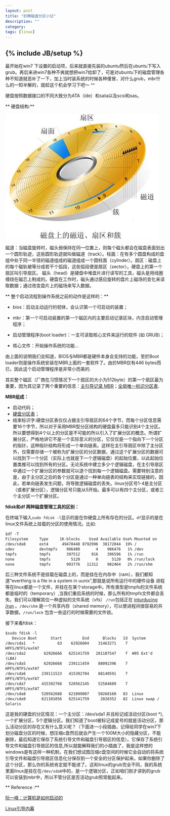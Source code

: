 ```yaml
---
layout: post
title: "折腾磁盘分区小记"
description: ""
category: 
tags: [linux]
---
```

{% include JB/setup %}
---
最开始在win7 下设置的启动项，后来就直接先装的ubuntu然后在ubuntu下写入grub。再后来进win7各种不爽就想把win7给卸了，可是对ubuntu下的磁盘管理各种不知道就恶补了一下，加上当时装系统的时候各种傻冒，对什么grub，mbr什么的一知半解的，就趁这个机会学习下吧～ ^^

硬盘按照数据接口的不同大致分为ATA（ide）和sata以及scsi和sas。

** 硬盘结构:**

  <img src="/images/yingpan.jpg"/>


磁道：当磁盘旋转时，磁头弱保持在同一位置上，则每个磁头都会在磁盘表面划出一个圆形轨迹，这些圆形轨迹就叫做磁道（track）。柱面：在有多个圆盘构成的盘组中处于同一半径的磁道组成的磁道组成一个圆柱面（cylinder）。扇区：磁盘上的每个磁轨被等分成若干个弧段，这些弧段便是扇区（sector）。硬盘上的第一个扇区叫引导扇区。
磁头（head）是硬盘中堆盘片进行读写的工具，磁头是用线圈缠绕在磁芯上制成的。硬盘在工作时，磁头通过感应旋转的盘片上磁场的变化来读取数据；通过改变盘片上的磁场来写入数据。
  
** 整个启动流程到操作系统之前的动作是这样的：**

* bios：启动主动运行的韧体，会认识第一个可启动的装置；

* mbr：第一个可启动装置的第一个磁区内的主要启动记录区块，内含启动管理程序；

* 启动管理程序(boot loader)：一支可读取核心文件来运行的软件 (如 GRUB)；

* 核心文件：开始操作系统的功能...

由上面的说明我们会知道，BIOS与MBR都是硬件本身会支持的功能，至於Boot loader则是操作系统安装在MBR上面的一套软件了。由於MBR仅有446 bytes而已，因此这个启动管理程序是非常小而美的.

其实整个磁区（厂商在习惯情况下一个扇区的大小为512byte）的第一个扇区最为重要，因为其记录了两个重要的信息：[主引导记录 MBR](http://zh.wikipedia.org/wiki/%E4%B8%BB%E5%BC%95%E5%AF%BC%E8%AE%B0%E5%BD%95)；[全局唯一标识分区表](http://zh.wikipedia.org/zh-cn/GUID%E7%A3%81%E7%A2%9F%E5%88%86%E5%89%B2%E8%A1%A8).
  
**MBR组成：**

* 启动代码；
* [硬盘分区表](http://thestarman.pcministry.com/asm/mbr/PartTables.htm)；
* 结束标识字:硬盘分区表仅仅占据主引导扇区的64个字节，而每个分区信息需要16个字节，所以对于采用MBR型分区结构的硬盘最多只能识别4个主分区。所以要想得到4个以上的分区是不可能的所以引入了扩展分区的概念。所谓扩展分区，严格地讲它不是一个实际意义的分区，它仅仅是一个指向下一个分区的指针，这种指针结构将形成一个单向链表。这样在主引导扇区中除了主分区外，仅需要存储一个被称为扩展分区的分区数据，通过这个扩展分区的数据可以找到下一个分区（实际上也就是下一个逻辑磁盘）的起始位置，以此起始位置类推可以找到所有的分区。无论系统中建立多少个逻辑磁盘，在主引导扇区中通过一个扩展分区的参数就可以逐个找到每一个逻辑磁盘。需要特别注意的是，由于主分区之后的各个分区是通过一种单向链表的结构来实现链接的，因此，若单向链表发生问题，将导致逻辑磁盘的丢失。linux分区号1-4是主分区（或者扩展分区），逻辑分区号只能从5开始。最多可以有四个主分区，或者三个主分区一个扩展分区。

**fdisk和df 两种磁盘管理工具的区别：**

在终端下输入`sudo fdisk -l`显示的是在你硬盘上所有存在的分区。`df`显示的是在linux文件系统上挂载的分区的使用情况。比如:

    $df -T
    Filesystem     Type     1K-blocks    Used Available Use% Mounted on
    /dev/sda8      ext4      49478448 8792996  38172044  19% /
    udev           devtmpfs    986480       4    986476   1% /dev
    tmpfs          tmpfs       397512     916    396596   1% /run
    none           tmpfs         5120       0      5120   0% /run/lock
    none           tmpfs       993776   11312    982464   2% /run/shm
      

后三种文件系统不是挂载在磁盘上的，而是挂在在内存中（ram），我们都知道“everthing is a file in a system in uunix”,那就是说所有运行中的硬件设备 进程等在linux都是一个文件，并挂在在某个storage中。所有类型是tmpfs的文件系统都是临时的（temporary）,当我们重启系统的时候，那么所有的tmpfs文件都会丢失。我们可以理解其位一种虚拟的文件系统（vfs）
`/run`包括正在 [inturducing /run](http://lwn.net/Articles/436012/) 。`/dev/shm` 是一个共享内存（shared memory），可以使进程间很容易的共享数据。`/run/lock` 包含一些运行的时候需要的文件锁。

接下来看fdisk：

    $sudo fdisk -l
       Device Boot      Start         End      Blocks   Id  System
    /dev/sda1   *          63    62926604    31463271    7  HPFS/NTFS/exFAT
    /dev/sda2        62926666   625141759   281107547    f  W95 Ext'd (LBA)
    /dev/sda5        62926668   239111459    88092396    7  HPFS/NTFS/exFAT
    /dev/sda6       239111523   415392704    88140591    7  HPFS/NTFS/exFAT
    /dev/sda7       415392768   520562145    52584689    7  HPFS/NTFS/exFAT
    /dev/sda8       520562688   621099007    50268160   83  Linux
    /dev/sda9       621101056   625141759     2020352   82  Linux swap / Solaris
        
这是我的硬盘的分区情况：一个主分区：/dev/sda1 并且标记成活动分区(boot *),一个扩展分区，5个逻辑分区。我们知道了boot被标记成星号的就是活动分区，那么活动分区的存在又有什么意义呢？（下面进一小段插曲，记得给同学在win7下划分磁盘分区的时候，想压缩c盘然后就会产生一个100M大小的隐藏分区，不能删除，最后知道它保存了系统引导文件和磁盘引导扇区的信息）。它保存了系统引导文件和磁盘引导扇区的信息,所以就能解释我们的小插曲了，我是这样想的windows是有这样一种机制，在我们想试图压缩c盘空间的时候它会自动的将系统引导文件和磁盘引导扇区信息化分保存到一个安全的分区保护起来。如果你删除了这个分区，那么你的系统肯定就不能进了。这和linux的grub完全不同，我的系统里面linux是挂在在`/dev/sda8`中的，是一个逻辑分区，正如咱们刚才讲到的grub可以安装到mbr中，所以不管分区是否活动grub照常能起来。

** Reference :**

[阮一峰：计算机是如何启动的](http://www.ruanyifeng.com/blog/2013/02/booting.html)

[Linux引导内幕](http://www.ibm.com/developerworks/cn/linux/l-linuxboot/index.html)

<!--有空看下这个再http://vbird.dic.ksu.edu.tw/linux_basic/0510osloader_3.php  
translate http://www.thegeekstuff.com/2010/09/linux-fdisk/ fdisk硬盘分区什么的  自己整下自己的pc  编译计算机内核 记下过程  makefile什么的-->

